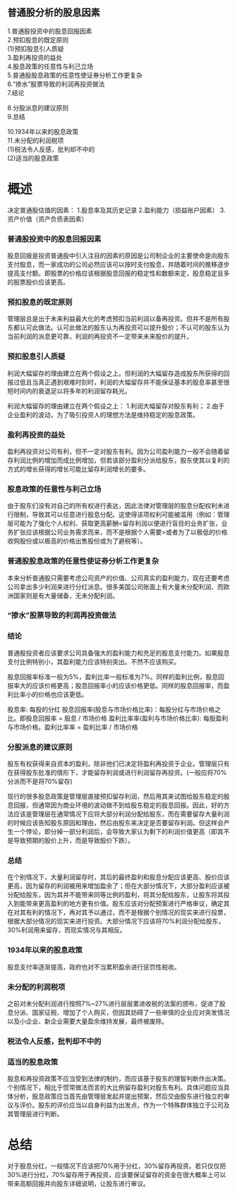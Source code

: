 
## 普通股分析的股息因素
1.普通股投资中的股息回报因素   
2.预扣股息的既定原则   
  (1)预扣股息引人质疑   
3.盈利再投资的益处   
4.股息政策的任意性与利己立场   
5.普通股股息政策的任意性使证券分析工作更复杂   
6.“掺水”股票导致的利润再投资做法  
7.结论  

8.分股派息的建议原则   
9.总结   

10.1934年以来的股息政策   
11.未分配的利润税项   
  (1)税法令人反感，批判却不中的   
  (2)适当的股息政策  

# 概述
决定普通股估值的因素：
1.股息率及其历史记录
2.盈利能力（损益账户因素）
3.资产价值（资产负债表因素）

### 普通股投资中的股息回报因素
股息回报是投资普通股中引入注目的因素的原因是公司制企业的主要使命是向股东支付股息，而一家成功的公司必然应该可以按时支付股息，并随着时间的推移逐步提高支付额。即股票的价格应该根据股息回报的稳定性和数额来定，股息稳定且多的股票股价应该更高。

### 预扣股息的既定原则  
管理层总是出于未来利益最大化的考虑预扣当前利润以备再投资。但并不是所有股东都认可此做法。认可此做法的股东认为再投资可以提升股价；不认可的股东认为当前利润的派息更可靠，利润的再投资不一定带来未来股价的提升。

### 预扣股息引人质疑 
利润大幅留存的理由建立在两个假设之上。但利润的大幅留存造成股东所获得的回报过低且当真正遇到艰难时刻时，利润的大幅留存并不能保证基本的股息率甚至很短时间内的衰退足以将多年的利润留存耗光。

利润大幅留存的理由建立在两个假设之上：
1.利润大幅留存对股东有利；
2.由于企业盈利的波动，为了吸引投资人的理想方法是维持稳定的股息政策。

### 盈利再投资的益处
盈利再投资对公司有利，但不一定对股东有利。因为公司盈利能力一般不会随着留存利润比例的增加而成比例增加，但若该部分盈利分派给股东，股东使其以复利的方式的增长获得的增长可能比留存利润增长的要多。

### 股息政策的任意性与利己立场
由于股东们没有对自己的所有权进行表达，因此法律对管理层的股息分配权利未进行限制，导致其可以任意进行股息分配。这使得该项权利可能被滥用（例如：管理层可能为了强化个人权利、获取更高薪酬<留存利润以便进行盲目的业务扩张，业务扩张应该根据公司业务需求而来，而不是根据个人需要>或者为了以极低的价格收购股份或以极高的价格出售股份或为了避税等）。

### 普通股股息政策的任意性使证券分析工作更复杂 
本来分析普通股只需要考虑公司资产的价值、公司真实的盈利能力，现在还要考虑公司拿出多少利润来进行分红派息。很多美国公司账面上有大量未分配利润、而欧洲国家则是有大量储备，无未分配利润。

### “掺水”股票导致的利润再投资做法 

### 结论  
普通股投资者应该要求公司具备强大的盈利能力和充足的股息支付能力。如果股息支付比例特别小，其盈利能力应该特别突出。不然不应该购买。

股息回报率标准一般为5%，盈利比率一般标准为7%。同样的盈利比例，股息回报率大的应该价格更高；股息回报率小的应该价格更低。同样的股息回报率，而盈利比率小的价格也应该更低。

股息率: 每股的分红
股息回报率(股息与市场价格比率)：每股分红与市场价格之比。即股息回报率 = 股息 / 市场价格
盈利比率率(盈利与市场价格比率): 每股盈利与市场价格。盈利比率率 = 盈利比率 / 市场价格

### 分股派息的建议原则
股东有权获得来自资本的盈利，除非他们已决定将盈利再投资于企业。管理层只有在获得股东批准的情形下，才能留存利润或进行利润留存再投资。(一般应将70%分派而不是将70%留存)

现行的很多股息政策是管理层直接预扣留存利润，然后用其来试图给股东稳定的股息回报，但通常因为商业环境的波动做不到给股东稳定的股息回报。因此，好的方法应该是管理层在通常情况下应将大部分利润分配给股东，而在需要留存大量利润的时候应该告知股东原因和理由，然后由股东来决定是否要留存利润。但这样会产生一个悖论，即分掉一部分利润后，会导致大家认为剩下的利润价值更高（即其不是导致预期的股价上升，而是导致股价下跌）。

### 总结 
在个别情况下，大量利润留存时，其后的最终盈利和股息分配应该更高、股价应该更高，因为留存的利润被用来增加盈余了；但在大部分情况下，大部分盈利应该被分配给股东，因为其并不能带来同等比例的盈利，将其分配给股东，让股东将其投入到能带来更高盈利的地方更有价值。股东应该对分配预案进行严格审议，确定其在对其有利的情况下，再对其予以通过，而不是根据个别情况的现实来进行投票，根据大部分情况的现实来进行投资。大部分情况下应该将70%利润分配给股东，30%利润用来留存，而现实情况与其相反。

### 1934年以来的股息政策   
股息支付率逐渐提高，政府也对不当累积盈余进行惩罚性税收。

### 未分配的利润税项 
之前对未分配利润进行按照7%~27%进行层层累进收税的法案的颁布，促进了股息分派、国家征税、增加了个人购买，但因其妨碍了一些审慎的企业应对突发情况以及小企业、新企业需要大量盈余维持发展，最终被废除。

### 税法令人反感，批判却不中的  

### 适当的股息政策
股息和再投资政策不应当受到法律的制约，而应该基于股东的理智判断作出决策。个别情况下，相比于惯常做法而言的大比例留存盈利对股东有利。具体问题应当具体分析，股息政策应当首先由管理层发起并提出预案，然后交由股东进行独立的审议与评价。股东的评价应当以自身利益为出发点，作为一个特殊群体独立于公司及其管理层进行判断。

# 总结
对于股息分红，一般情况下应该把70%用于分红，30%留存再投资。若只仅仅把30%进行分红，70%留存用于再投资，应该要保证留存的资金在很大概率上可以带来高额回报并向股东详细说明，让股东进行审议。
